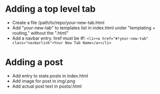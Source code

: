 # Adding a top level tab

* Create a file /path/to/repo/your-new-tab.html
* Add "your-new-tab" to templates list in index.html under "templating + routing," without the ".html"
* Add a navbar entry. href must be #!<name of your html file>: `<li><a href="#!your-new-tab" class="navbarlink">Your New Tab Name</a></li>`

# Adding a post

* Add entry to state.posts in index.html
* Add image for post in img/<id>.png
* Add actual post text in posts/<id>.html
